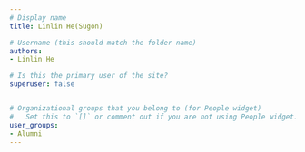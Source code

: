```yaml
---
# Display name
title: Linlin He(Sugon)

# Username (this should match the folder name)
authors:
- Linlin He

# Is this the primary user of the site?
superuser: false


# Organizational groups that you belong to (for People widget)
#   Set this to `[]` or comment out if you are not using People widget.
user_groups:
- Alumni
---
```


